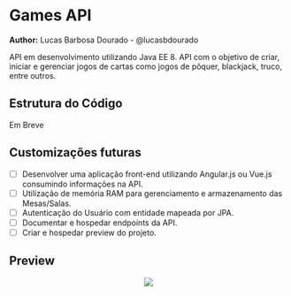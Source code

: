 # Games API

**Author:** Lucas Barbosa Dourado - @lucasbdourado

API em desenvolvimento utilizando Java EE 8. API com o objetivo de criar, iniciar e gerenciar jogos de cartas como jogos de pôquer, blackjack, truco, entre outros.

## Estrutura do Código

Em Breve

## Customizações futuras
- [ ] Desenvolver uma aplicação front-end utilizando Angular.js ou Vue.js consumindo informações na API.
- [ ] Utilização de memória RAM para gerenciamento e armazenamento das Mesas/Salas.
- [ ] Autenticação do Usuário com entidade mapeada por JPA.
- [ ] Documentar e hospedar endpoints da API.
- [ ] Criar e hospedar preview do projeto.

## Preview
<center><img src="https://github.com/lucasbdourado/Games-API/assets/44330434/ea45ea8a-6fe7-437d-86a0-f0fc2c5dc95f"></center>
